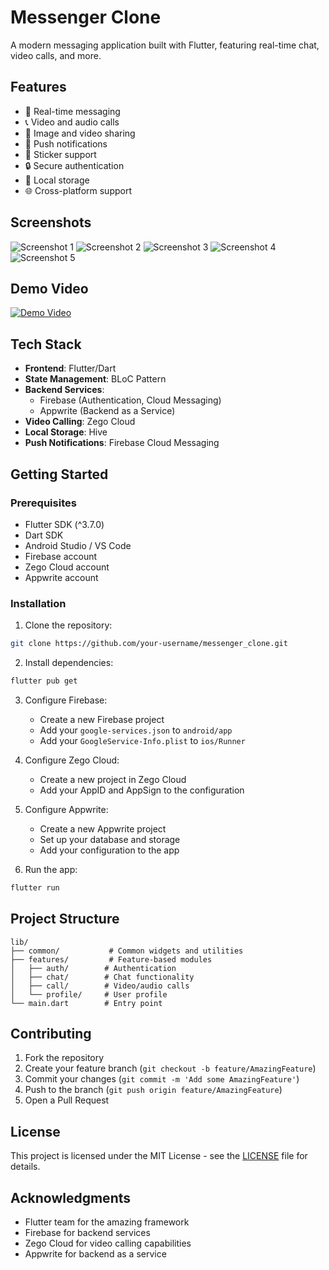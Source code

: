 # Messenger Clone

A modern messaging application built with Flutter, featuring real-time chat, video calls, and more.

## Features

- 💬 Real-time messaging
- 📞 Video and audio calls
- 📸 Image and video sharing
- 🔔 Push notifications
- 🎨 Sticker support
- 🔒 Secure authentication
- 💾 Local storage
- 🌐 Cross-platform support

## Screenshots

![Screenshot 1](assets/images/Picture1.png)
![Screenshot 2](assets/images/Picture2.png)
![Screenshot 3](assets/images/Picture3.png)
![Screenshot 4](assets/images/Picture4.png)
![Screenshot 5](assets/images/Picture5.png)

## Demo Video

[![Demo Video](assets/screenshots/thumbnail.png)](https://drive.google.com/drive/folders/1Za7tzsPghMiUbhfunv1jIfZL3whDdk5k?fbclid=IwY2xjawK7QgpleHRuA2FlbQIxMQABHuzj4MWeE5kLy-B_wyQeTcKqXJwdG9nKNAOW78S2ts5tUTlFdOPg58PJ-ECi_aem_Eu32XxNyCOk_XGqCf4WWxQ)

## Tech Stack

- **Frontend**: Flutter/Dart
- **State Management**: BLoC Pattern
- **Backend Services**: 
  - Firebase (Authentication, Cloud Messaging)
  - Appwrite (Backend as a Service)
- **Video Calling**: Zego Cloud
- **Local Storage**: Hive
- **Push Notifications**: Firebase Cloud Messaging

## Getting Started

### Prerequisites

- Flutter SDK (^3.7.0)
- Dart SDK
- Android Studio / VS Code
- Firebase account
- Zego Cloud account
- Appwrite account

### Installation

1. Clone the repository:
```bash
git clone https://github.com/your-username/messenger_clone.git
```

2. Install dependencies:
```bash
flutter pub get
```

3. Configure Firebase:
   - Create a new Firebase project
   - Add your `google-services.json` to `android/app`
   - Add your `GoogleService-Info.plist` to `ios/Runner`

4. Configure Zego Cloud:
   - Create a new project in Zego Cloud
   - Add your AppID and AppSign to the configuration

5. Configure Appwrite:
   - Create a new Appwrite project
   - Set up your database and storage
   - Add your configuration to the app

6. Run the app:
```bash
flutter run
```

## Project Structure

```
lib/
├── common/           # Common widgets and utilities
├── features/         # Feature-based modules
│   ├── auth/        # Authentication
│   ├── chat/        # Chat functionality
│   ├── call/        # Video/audio calls
│   └── profile/     # User profile
└── main.dart        # Entry point
```

## Contributing

1. Fork the repository
2. Create your feature branch (`git checkout -b feature/AmazingFeature`)
3. Commit your changes (`git commit -m 'Add some AmazingFeature'`)
4. Push to the branch (`git push origin feature/AmazingFeature`)
5. Open a Pull Request

## License

This project is licensed under the MIT License - see the [LICENSE](LICENSE) file for details.

## Acknowledgments

- Flutter team for the amazing framework
- Firebase for backend services
- Zego Cloud for video calling capabilities
- Appwrite for backend as a service
